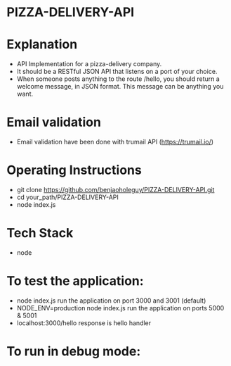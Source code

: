 # PIZZA-DELIVERY-API

# Explanation
  - API Implementation for a pizza-delivery company.
  - It should be a RESTful JSON API that listens on a port of your choice.
  - When someone posts anything to the route /hello, you should return a welcome message, in JSON format. This message can be anything you want.

# Email validation
  - Email validation have been done with trumail API (https://trumail.io/)

# Operating Instructions
- git clone https://github.com/benjaoholeguy/PIZZA-DELIVERY-API.git
- cd your_path/PIZZA-DELIVERY-API
- node index.js

# Tech Stack
- node

# To test the application:
- node index.js run the application on port 3000 and 3001 (default)
- NODE_ENV=production node index.js run the application on ports 5000 & 5001
- localhost:3000/hello response is hello handler

# To run in debug mode:
